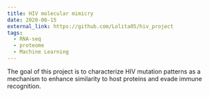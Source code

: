 ```yaml
---
title: HIV molecular mimicry
date: 2020-06-15
external_link: https://github.com/Lolita05/hiv_project
tags:
  - RNA-seq
  - proteome
  - Machine Learning
---
```


The goal of this project is to characterize HIV mutation patterns as a mechanism to enhance similarity to host proteins and evade immune recognition. 

<!--more-->
